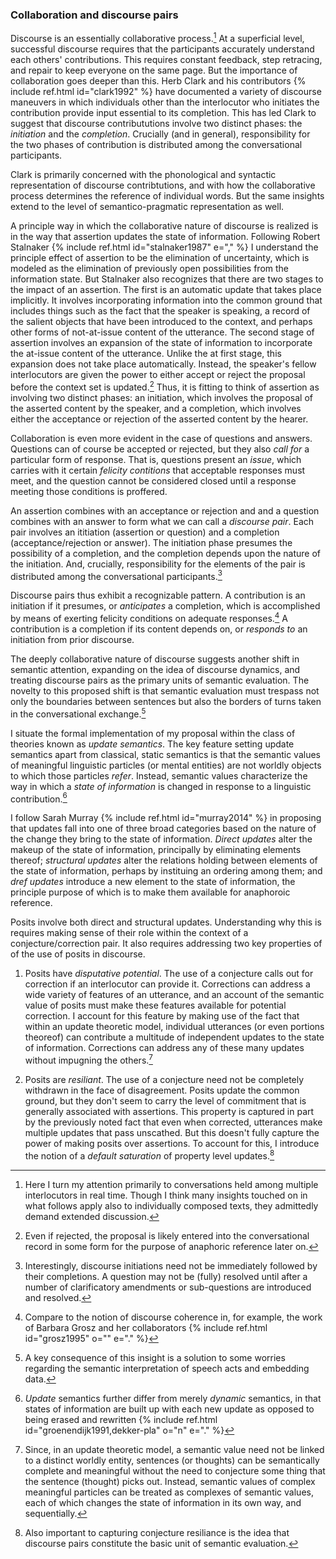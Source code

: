 ### Collaboration and discourse pairs

Discourse is an essentially collaborative process.[^Texts] At a superficial level, successful discourse requires that the participants accurately understand each others' contributions.  This requires constant feedback, step retracing, and repair to keep everyone on the same page.  But the importance of collaboration goes deeper than this.  Herb Clark and his contributors {% include ref.html id="clark1992" %} have documented a variety of discourse maneuvers in which individuals other than the interlocutor who initiates the contribution provide input essential to its completion. This has led Clark to suggest that discourse contribututions involve two distinct phases: the *initiation* and the *completion*. Crucially (and in general), responsibility for the two phases of contribution is distributed among the conversational participants.

[^Texts]: Here I turn my attention primarily to conversations held among multiple interlocutors in real time. Though I think many insights touched on in what follows apply also to individually composed texts, they admittedly demand extended discussion.

Clark is primarily concerned with the phonological and syntactic representation of discourse contribtutions, and with how the collaborative process determines the reference of individual words. But the same insights extend to the level of semantico-pragmatic representation as well. 

A principle way in which the collaborative nature of discourse is realized is in the way that assertion updates the state of information. Following Robert Stalnaker {% include ref.html id="stalnaker1987" e="," %} I understand the principle effect of assertion to be the elimination of uncertainty, which is modeled as the elimination of previously open possibilities from the information state. But Stalnaker also recognizes that there are two stages to the impact of an assertion. The first is an automatic update that takes place implicitly. It involves incorporating information into the common ground that includes things such as the fact that the speaker is speaking, a record of the salient objects that have been introduced to the context, and perhaps other forms of not-at-issue content of the utterance. The second stage of assertion involves an expansion of the state of information to incorporate the at-issue content of the utterance. Unlike the at first stage, this expansion does not take place automatically. Instead, the speaker's fellow interlocutors are given the power to either accept or reject the proposal before the context set is updated.[^MinimalUpdate] Thus, it is fitting to think of assertion as involving two distinct phases: an initiation, which involves the proposal of the asserted content by the speaker, and a completion, which involves either the acceptance or rejection of the asserted content by the hearer.

[^MinimalUpdate]: Even if rejected, the proposal is likely entered into the conversational record in some form for the purpose of anaphoric reference later on.

Collaboration is even more evident in the case of questions and answers. Questions can of course be accepted or rejected, but they also *call for* a particular form of response. That is, questions present an *issue*, which carries with it certain *felicity contitions* that acceptable responses must meet, and the question cannot be considered closed until a response meeting those conditions is proffered. 

An assertion combines with an acceptance or rejection and and a question combines with an answer to form what we can call a *discourse pair*. Each pair involves an ititiation (assertion or question) and a completion (acceptance/rejection or answer). The initiation phase presumes the possibility of a completion, and the completion depends upon the nature of the initiation. And, crucially, responsibility for the elements of the pair is distributed among the conversational participants.[^DistantCompletions]

[^DistantCompletions]: Interestingly, discourse initiations need not be immediately followed by their completions. A question may not be (fully) resolved until after a number of clarificatory amendments or sub-questions are introduced and resolved.

Discourse pairs thus exhibit a recognizable pattern. A contribution is an initiation if it presumes, or *anticipates* a completion, which is accomplished by means of exerting felicity conditions on adequate responses.[^Coherence] A contribution is a completion if its content depends on, or *responds to* an initiation from prior discourse.

[^Coherence]: Compare to the notion of discourse coherence in, for example, the work of Barbara Grosz and her collaborators {% include ref.html id="grosz1995" o="" e="." %}

The deeply collaborative nature of discourse suggests another shift in semantic attention, expanding on the idea of discourse dynamics, and treating discourse pairs as the primary units of semantic evaluation. The novelty to this proposed shift is that semantic evaluation must trespass not only the boundaries between sentences but also the borders of turns taken in the conversational exchange.[^TurnBoundaries]

[^TurnBoundaries]: A key consequence of this insight is a solution to some worries regarding the semantic interpretation of speech acts and embedding data.

I situate the formal implementation of my proposal within the class of theories known as *update semantics*. The key feature setting update semantics apart from classical, static semantics is that the semantic values of meaningful linguistic particles (or mental entities) are not worldly objects to which those particles *refer*. Instead, semantic values characterize the way in which a *state of information* is changed in response to a linguistic contribution.[^UpdateVsDynamics]

[^UpdateVsDynamics]: *Update* semantics further differ from merely *dynamic* semantics, in that states of information are built up with each new update as opposed to being erased and rewritten {% include ref.html id="groenendijk1991,dekker-pla" o="n" e="." %}

I follow Sarah Murray {% include ref.html id="murray2014" %} in proposing that updates fall into one of three broad categories based on the nature of the change they bring to the state of information. *Direct updates* alter the makeup of the state of information, principally by eliminating elements thereof; *structural updates* alter the relations holding between elements of the state of information, perhaps by instituing an ordering among them; and *dref updates* introduce a new element to the state of information, the principle purpose of which is to make them available for anaphoroic reference.

Posits involve both direct and structural updates. Understanding why this is requires making sense of their role within the context of a conjecture/correction pair. It also requires addressing two key properties of of the use of posits in discourse.

1. Posits have *disputative potential*. The use of a conjecture calls out for correction if an interlocutor can provide it. Corrections can address a wide variety of features of an utterance, and an account of the semantic value of posits must make these features available for potential correction. I account for this feature by making use of the fact that within an update theoretic model, individual utterances (or even portions theoreof) can contribute a multitude of independent updates to the state of information. Corrections can address any of these many updates without impugning the others.[^ManyUpdates]

[^ManyUpdates]: Since, in an update theoretic model, a semantic value need not be linked to a distinct worldly entity, sentences (or thoughts) can be semantically complete and meaningful without the need to conjecture some thing that the sentence (thought) picks out. Instead, semantic values of complex meaningful particles can be treated as complexes of semantic values, each of which changes the state of information in its own way, and sequentially.

2. Posits are *resiliant*. The use of a conjecture need not be completely withdrawn in the face of disagreement. Posits update the common ground, but they don't seem to carry the level of commitment that is generally associated with assertions. This property is captured in part by the previously noted fact that even when corrected, utterances make multiple updates that pass unscathed. But this doesn't fully capture the power of making posits over assertions. To account for this, I introduce the notion of a *default saturation* of property level updates.[^DiscoursePairs]

[^DiscoursePairs]: Also important to capturing conjecture resiliance is the idea that discourse pairs constitute the basic unit of semantic evaluation.
